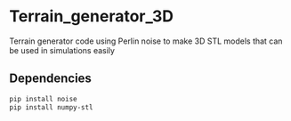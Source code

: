 # Terrain_generator_3D
Terrain generator code using Perlin noise to make 3D STL models that can be used in simulations easily

## Dependencies 

```bash
pip install noise
pip install numpy-stl
```